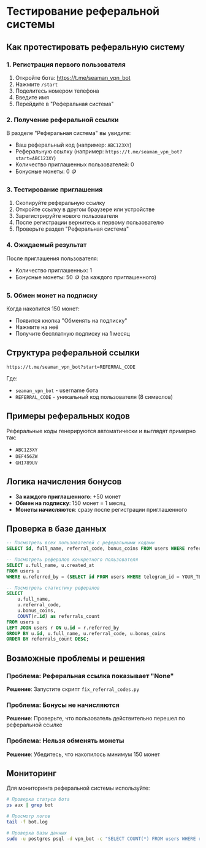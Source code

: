 # Тестирование реферальной системы

## Как протестировать реферальную систему

### 1. Регистрация первого пользователя
1. Откройте бота: https://t.me/seaman_vpn_bot
2. Нажмите `/start`
3. Поделитесь номером телефона
4. Введите имя
5. Перейдите в "Реферальная система"

### 2. Получение реферальной ссылки
В разделе "Реферальная система" вы увидите:
- Ваш реферальный код (например: `ABC123XY`)
- Реферальную ссылку (например: `https://t.me/seaman_vpn_bot?start=ABC123XY`)
- Количество приглашенных пользователей: 0
- Бонусные монеты: 0 🪙

### 3. Тестирование приглашения
1. Скопируйте реферальную ссылку
2. Откройте ссылку в другом браузере или устройстве
3. Зарегистрируйте нового пользователя
4. После регистрации вернитесь к первому пользователю
5. Проверьте раздел "Реферальная система"

### 4. Ожидаемый результат
После приглашения пользователя:
- Количество приглашенных: 1
- Бонусные монеты: 50 🪙 (за каждого приглашенного)

### 5. Обмен монет на подписку
Когда накопится 150 монет:
- Появится кнопка "Обменять на подписку"
- Нажмите на неё
- Получите бесплатную подписку на 1 месяц

## Структура реферальной ссылки

```
https://t.me/seaman_vpn_bot?start=REFERRAL_CODE
```

Где:
- `seaman_vpn_bot` - username бота
- `REFERRAL_CODE` - уникальный код пользователя (8 символов)

## Примеры реферальных кодов

Реферальные коды генерируются автоматически и выглядят примерно так:
- `ABC123XY`
- `DEF456ZW`
- `GHI789UV`

## Логика начисления бонусов

- **За каждого приглашенного**: +50 монет
- **Обмен на подписку**: 150 монет = 1 месяц
- **Монеты начисляются**: сразу после регистрации приглашенного

## Проверка в базе данных

```sql
-- Посмотреть всех пользователей с реферальными кодами
SELECT id, full_name, referral_code, bonus_coins FROM users WHERE referral_code IS NOT NULL;

-- Посмотреть рефералов конкретного пользователя
SELECT u.full_name, u.created_at 
FROM users u 
WHERE u.referred_by = (SELECT id FROM users WHERE telegram_id = YOUR_TELEGRAM_ID);

-- Посмотреть статистику рефералов
SELECT 
    u.full_name,
    u.referral_code,
    u.bonus_coins,
    COUNT(r.id) as referrals_count
FROM users u
LEFT JOIN users r ON u.id = r.referred_by
GROUP BY u.id, u.full_name, u.referral_code, u.bonus_coins
ORDER BY referrals_count DESC;
```

## Возможные проблемы и решения

### Проблема: Реферальная ссылка показывает "None"
**Решение**: Запустите скрипт `fix_referral_codes.py`

### Проблема: Бонусы не начисляются
**Решение**: Проверьте, что пользователь действительно перешел по реферальной ссылке

### Проблема: Нельзя обменять монеты
**Решение**: Убедитесь, что накопилось минимум 150 монет

## Мониторинг

Для мониторинга реферальной системы используйте:

```bash
# Проверка статуса бота
ps aux | grep bot

# Просмотр логов
tail -f bot.log

# Проверка базы данных
sudo -u postgres psql -d vpn_bot -c "SELECT COUNT(*) FROM users WHERE referred_by IS NOT NULL;"
```
